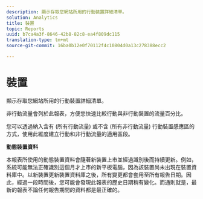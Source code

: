 ```yaml
---
description: 顯示存取您網站所用的行動裝置詳細清單。
solution: Analytics
title: 裝置
topic: Reports
uuid: b7ca4a3f-8646-42b8-82c8-ea4f809dc115
translation-type: tm+mt
source-git-commit: 16ba0b12e0f70112f4c10804d0a13c278388ecc2

---
```



# 裝置

顯示存取您網站所用的行動裝置詳細清單。

非行動流量會列於此報表，方便您快速比較行動與非行動裝置的流量百分比。

您可以透過納入含有 (所有行動流量) 或不含 (所有非行動流量) 行動裝置感應區的方式，使用此維度建立行動和非行動流量的適用區段。

**動態裝置資料**

本報表所使用的動態裝置資料會隨著新裝置上市並經過識別後而持續更新。例如，系統可能無法正確識別這個月才上市的新平板電腦，因為該裝置尚未出現在裝置資料庫中。以新裝置更新裝置資料庫之後，所有變更都會套用至所有報告日期。因此，經過一段時間後，您可能會發現此報表的歷史日期稍有變化。而通則就是，最新的報表不論任何報告期間的資料都是最正確的。
